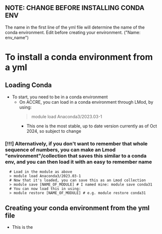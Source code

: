 ## NOTE: CHANGE BEFORE INSTALLING CONDA ENV
The name in the first line of the yml file will determine the name of the conda environment. Edit before creating your environment. ("Name: env_name")

# To install a conda environment from a yml
## Loading Conda ##
- To start, you need to be in a conda environment
  - On ACCRE, you can load in a conda environment through LMod, by using:
      > module load Anaconda3/2023.03-1
      - This one is the most stable, up to date version currently as of Oct 2024, so subject to change
### [!!!] Alternatively, if you don't want to remember that whole sequence of numbers, you can make an Lmod "environment"/collection that saves this similar to a conda env, and you can then load it with an easy to remember name
      # Load in the module as above
      > module load Anaconda3/2023.03-1
      # Now that it's loaded, you can save this as an Lmod collection
      > module save [NAME_OF_MODULE] # I named mine: module save conda31
      # You can now load this in using:
      > module restore [NAME_OF_MODULE] # e.g. module restore conda31

## Creating your conda environment from the yml file ##
- This is the 

